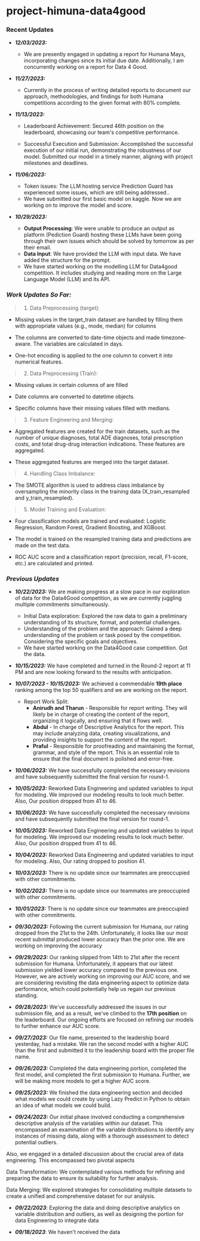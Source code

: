 # project-himuna-data4good

### Recent Updates

+ ***12/03/2023:***
   + We are  presently engaged in updating a report for Humana Mays, incorporating changes since its initial due date. Additionally, I am concurrently working on a report for Data 4 Good.
+ ***11/27/2023:***
   + Currently in the process of writing detailed reports to document our approach, methodologies, and findings for both Humana competitions according to the given format with 80% complete.
  
+ ***11/13/2023:*** 
   + Leaderboard Achievement: Secured 46th position on the leaderboard, showcasing our team's competitive performance.

   + Successful Execution and Submission: Accomplished the successful execution of our initial run, demonstrating the robustness of our model. Submitted our model in a timely manner, aligning with project milestones and deadlines.
+ ***11/06/2023:*** 
  + Token issues: The LLM hosting service Prediction Guard has experienced some issues, which are still being addressed..
  + We have submitted our first basic model on kaggle. Now we are working on to improve the model and score.


+ ***10/29/2023:*** 
  + **Output Processing**: We were unable to produce an output as platform (Pediction Guard) hosting these LLMs have been going through their own issues which should be solved by tomorrow as per their email.
  + **Data Input**: We have provided the LLM with input data. We have added the structure for the prompt.
  + We have started working on the modelling LLM for Data4good competition. It includes studying and reading more on the Large Language Model (LLM) and its API.

  



### ***Work Updates So Far:***

> 1. Data Preprocessing (target):

   + Missing values in the target_train dataset are handled by filling them with appropriate values (e.g., mode, median) for columns 

   + The  columns are converted to date-time objects and made timezone-aware. The variables are calculated in days.

   + One-hot encoding is applied to the one column to convert it into numerical features.

  > 2. Data Preprocessing (Train):


+ Missing values in certain columns of are filled 

+ Date columns are converted to datetime objects.

+ Specific columns have their missing values filled with medians.


> 3. Feature Engineering and Merging:

+ Aggregated features are created for the train datasets, such as the number of unique diagnoses, total ADE diagnoses, total prescription costs, and total drug-drug interaction indications. These features are aggregated.
  
+ These aggregated features are merged into the target dataset.

> 4. Handling Class Imbalance:

+ The SMOTE algorithm is used to address class imbalance by oversampling the minority class in the training data (X_train_resampled and y_train_resampled).
  
> 5. Model Training and Evaluation:


+ Four classification models are trained and evaluated: Logistic Regression, Random Forest, Gradient Boosting, and XGBoost.


+ The model is trained on the resampled training data and predictions are made on the test data.
 
+ ROC AUC score and a classification report (precision, recall, F1-score, etc.) are calculated and printed.


### ***Previous Updates***
+ ***10/22/2023:*** We are making progress at a slow pace in our exploration of data for the Data4Good competition, as we are currently juggling multiple commitments simultaneously.
  + Initial Data exploration: Explored the raw data to gain a preliminary understanding of its structure, format, and potential challenges.
  + Understanding of the problem and the approach: Gained a deep understanding of the problem or task posed by the competition. Considering the specific goals and objectives.  
  + We have started working on the Data4Good case competition. Got the data. 
+ ***10/15/2023:*** We have completed and turned in the Round-2 report at 11 PM and are now looking forward to the results with anticipation.
+ ***10/07/2023 - 10/15/2023:*** We achieved a commendable **19th place** ranking among the top 50 qualifiers and we are working on the report.
  + Report Work Split:
     + **Anirudh and Tharun** - Responsible for report writing. They will likely be in charge of creating the content of the report, organizing it logically, and ensuring that it flows well.
     + **Abdul** - In charge of Descriptive Analytics for the report. This may include analyzing data, creating visualizations, and providing insights to support the content of the report.
     + **Praful** - Responsible for proofreading and maintaining the format, grammar, and style of the report. This is an essential role to ensure that the final document is polished and error-free.

  
+ ***10/06/2023:*** We have successfully completed the necessary revisions and have subsequently submitted the final version for round-1.
  
+ ***10/05/2023:*** Reworked Data Engineering and updated variables to input for modeling. We improved our modeling results to look much better. Also, Our position dropped from 41 to 46.
+ ***10/06/2023:*** We have successfully completed the necessary revisions and have subsequently submitted the final version for round-1.
  
+ ***10/05/2023:*** Reworked Data Engineering and updated variables to input for modeling. We improved our modeling results to look much better. Also, Our position dropped from 41 to 46.

+ ***10/04/2023:*** Reworked Data Engineering and updated variables to input for modeling. Also, Our rating dropped to position 41.
  
+ ***10/03/2023:*** There is no update since our teammates are preoccupied with other commitments.
 
+ ***10/02/2023:*** There is no update since our teammates are preoccupied with other commitments. 

+ ***10/01/2023:*** There is no update since our teammates are preoccupied with other commitments. 
  
+ ***09/30/2023:*** Following the current submission for Humana, our rating dropped from the 21st to the 24th. Unfortunately, it looks like our most recent submittal produced lower accuracy than the prior one. We are working on  improving the accuracy 
+ ***09/29/2023:*** Our ranking slipped from 14th to 21st after the recent submission for Humana. Unfortunately, it appears that our latest submission yielded lower accuracy compared to the previous one. However, we are actively working on improving our AUC score, and we are considering revisiting the data engineering aspect to optimize data performance, which could potentially help us regain our previous standing.

+ ***09/28/2023:*** We've successfully addressed the issues in our submission file, and as a result, we've climbed to the **17th position** on the leaderboard. Our ongoing efforts are focused on refining our models to further enhance our AUC score.

+ ***09/27/2023:*** Our file name, presented to the leadership board yesterday, had a mistake. We ran the second model with a higher AUC than the first and submitted it to the leadership board with the proper file name.

+ ***09/26/2023:*** Completed the data engineering portion, completed the first model, and completed the first submission to Humana. Further, we will be making more models to get a higher AUC score.

+ ***09/25/2023:*** We finished the data engineering section and decided what models we could create by using Lazy Predict in Python to obtain an idea of what models we could build.

+ ***09/24/2023:*** Our initial phase involved conducting a comprehensive descriptive analysis of the variables within our dataset. This encompassed an examination of the variable distributions to identify any instances of missing data, along with a thorough assessment to detect potential outliers.

Also, we engaged in a detailed discussion about the crucial area of data engineering. This encompassed two pivotal aspects

Data Transformation: We contemplated various methods for refining and preparing the data to ensure its suitability for further analysis.

Data Merging: We explored strategies for consolidating multiple datasets to create a unified and comprehensive dataset for our analysis.
 

+ ***09/22/2023***: Exploring the data and doing descriptive analytics on variable distribution and outliers, as well as designing the portion for data Engineering to integrate data 

+ ***09/18/2023***: We haven't received the data 



